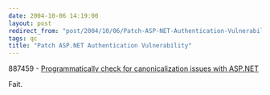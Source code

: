 ```yaml
---
date: 2004-10-06 14:19:00
layout: post
redirect_from: "post/2004/10/06/Patch-ASP-NET-Authentication-Vulnerability"
tags: qc
title: "Patch ASP.NET Authentication Vulnerability"
---
```


887459 - [Programmatically check for canonicalization issues with ASP.NET](http://support.microsoft.com/?kbid=887459)

Fait.
